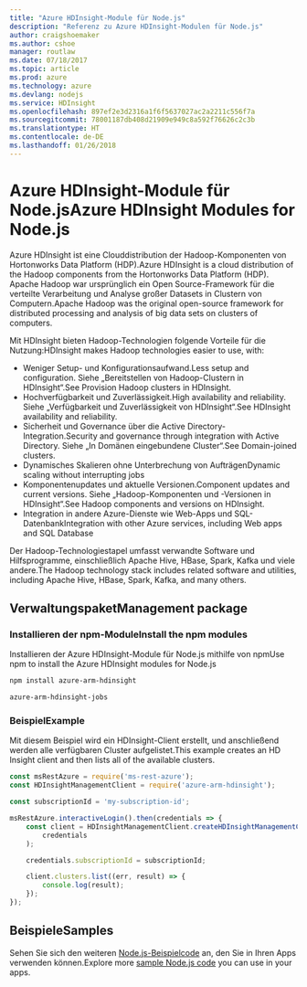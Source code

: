 ```yaml
---
title: "Azure HDInsight-Module für Node.js"
description: "Referenz zu Azure HDInsight-Modulen für Node.js"
author: craigshoemaker
ms.author: cshoe
manager: routlaw
ms.date: 07/18/2017
ms.topic: article
ms.prod: azure
ms.technology: azure
ms.devlang: nodejs
ms.service: HDInsight
ms.openlocfilehash: 897ef2e3d2316a1f6f5637027ac2a2211c556f7a
ms.sourcegitcommit: 78001187db408d21909e949c8a592f76626c2c3b
ms.translationtype: HT
ms.contentlocale: de-DE
ms.lasthandoff: 01/26/2018
---
```

# <a name="azure-hdinsight-modules-for-nodejs"></a><span data-ttu-id="30c20-103">Azure HDInsight-Module für Node.js</span><span class="sxs-lookup"><span data-stu-id="30c20-103">Azure HDInsight Modules for Node.js</span></span>

<span data-ttu-id="30c20-104">Azure HDInsight ist eine Clouddistribution der Hadoop-Komponenten von Hortonworks Data Platform (HDP).</span><span class="sxs-lookup"><span data-stu-id="30c20-104">Azure HDInsight is a cloud distribution of the Hadoop components from the Hortonworks Data Platform (HDP).</span></span> <span data-ttu-id="30c20-105">Apache Hadoop war ursprünglich ein Open Source-Framework für die verteilte Verarbeitung und Analyse großer Datasets in Clustern von Computern.</span><span class="sxs-lookup"><span data-stu-id="30c20-105">Apache Hadoop was the original open-source framework for distributed processing and analysis of big data sets on clusters of computers.</span></span>

<span data-ttu-id="30c20-106">Mit HDInsight bieten Hadoop-Technologien folgende Vorteile für die Nutzung:</span><span class="sxs-lookup"><span data-stu-id="30c20-106">HDInsight makes Hadoop technologies easier to use, with:</span></span>
- <span data-ttu-id="30c20-107">Weniger Setup- und Konfigurationsaufwand.</span><span class="sxs-lookup"><span data-stu-id="30c20-107">Less setup and configuration.</span></span> <span data-ttu-id="30c20-108">Siehe „Bereitstellen von Hadoop-Clustern in HDInsight“.</span><span class="sxs-lookup"><span data-stu-id="30c20-108">See Provision Hadoop clusters in HDInsight.</span></span>
- <span data-ttu-id="30c20-109">Hochverfügbarkeit und Zuverlässigkeit.</span><span class="sxs-lookup"><span data-stu-id="30c20-109">High availability and reliability.</span></span> <span data-ttu-id="30c20-110">Siehe „Verfügbarkeit und Zuverlässigkeit von HDInsight“.</span><span class="sxs-lookup"><span data-stu-id="30c20-110">See HDInsight availability and reliability.</span></span>
- <span data-ttu-id="30c20-111">Sicherheit und Governance über die Active Directory-Integration.</span><span class="sxs-lookup"><span data-stu-id="30c20-111">Security and governance through integration with Active Directory.</span></span> <span data-ttu-id="30c20-112">Siehe „In Domänen eingebundene Cluster“.</span><span class="sxs-lookup"><span data-stu-id="30c20-112">See Domain-joined clusters.</span></span>
- <span data-ttu-id="30c20-113">Dynamisches Skalieren ohne Unterbrechung von Aufträgen</span><span class="sxs-lookup"><span data-stu-id="30c20-113">Dynamic scaling without interrupting jobs</span></span>
- <span data-ttu-id="30c20-114">Komponentenupdates und aktuelle Versionen.</span><span class="sxs-lookup"><span data-stu-id="30c20-114">Component updates and current versions.</span></span> <span data-ttu-id="30c20-115">Siehe „Hadoop-Komponenten und -Versionen in HDInsight“.</span><span class="sxs-lookup"><span data-stu-id="30c20-115">See Hadoop components and versions on HDInsight.</span></span>
- <span data-ttu-id="30c20-116">Integration in andere Azure-Dienste wie Web-Apps und SQL-Datenbank</span><span class="sxs-lookup"><span data-stu-id="30c20-116">Integration with other Azure services, including Web apps and SQL Database</span></span>

<span data-ttu-id="30c20-117">Der Hadoop-Technologiestapel umfasst verwandte Software und Hilfsprogramme, einschließlich Apache Hive, HBase, Spark, Kafka und viele andere.</span><span class="sxs-lookup"><span data-stu-id="30c20-117">The Hadoop technology stack includes related software and utilities, including Apache Hive, HBase, Spark, Kafka, and many others.</span></span> 

## <a name="management-package"></a><span data-ttu-id="30c20-118">Verwaltungspaket</span><span class="sxs-lookup"><span data-stu-id="30c20-118">Management package</span></span>

### <a name="install-the-npm-modules"></a><span data-ttu-id="30c20-119">Installieren der npm-Module</span><span class="sxs-lookup"><span data-stu-id="30c20-119">Install the npm modules</span></span>

<span data-ttu-id="30c20-120">Installieren der Azure HDInsight-Module für Node.js mithilfe von npm</span><span class="sxs-lookup"><span data-stu-id="30c20-120">Use npm to install the Azure HDInsight modules for Node.js</span></span>

```bash
npm install azure-arm-hdinsight
```

```bash
azure-arm-hdinsight-jobs
```

### <a name="example"></a><span data-ttu-id="30c20-121">Beispiel</span><span class="sxs-lookup"><span data-stu-id="30c20-121">Example</span></span> 

<span data-ttu-id="30c20-122">Mit diesem Beispiel wird ein HDInsight-Client erstellt, und anschließend werden alle verfügbaren Cluster aufgelistet.</span><span class="sxs-lookup"><span data-stu-id="30c20-122">This example creates an HD Insight client and then lists all of the available clusters.</span></span> 

```javascript
const msRestAzure = require('ms-rest-azure');
const HDInsightManagementClient = require('azure-arm-hdinsight');

const subscriptionId = 'my-subscription-id';

msRestAzure.interactiveLogin().then(credentials => {
    const client = HDInsightManagementClient.createHDInsightManagementClient(
        credentials
    );

    credentials.subscriptionId = subscriptionId;

    client.clusters.list((err, result) => {
        console.log(result);
    });
});
```

## <a name="samples"></a><span data-ttu-id="30c20-123">Beispiele</span><span class="sxs-lookup"><span data-stu-id="30c20-123">Samples</span></span>

<span data-ttu-id="30c20-124">Sehen Sie sich den weiteren [Node.js-Beispielcode](https://azure.microsoft.com/resources/samples/?platform=nodejs) an, den Sie in Ihren Apps verwenden können.</span><span class="sxs-lookup"><span data-stu-id="30c20-124">Explore more [sample Node.js code](https://azure.microsoft.com/resources/samples/?platform=nodejs) you can use in your apps.</span></span>
